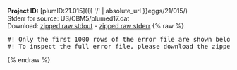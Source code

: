 **Project ID:** [plumID:21.015]({{ '/' | absolute_url }}eggs/21/015/)  
Stderr for source:  US/CBM5/plumed17.dat   
Download: [zipped raw stdout](plumed17.dat.plumed.stdout.txt.zip) - [zipped raw stderr](plumed17.dat.plumed.stderr.txt.zip) 
{% raw %}
<pre>
#! Only the first 1000 rows of the error file are shown below
#! To inspect the full error file, please download the zipped raw stderr file above
</pre>
{% endraw %}
